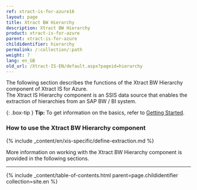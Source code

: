 ```yaml
---
ref: xtract-is-for-azure16
layout: page
title: Xtract BW Hierarchy
description: Xtract BW Hierarchy
product: xtract-is-for-azure
parent: xtract-is-for-azure
childidentifier: hierarchy
permalink: /:collection/:path
weight: 7
lang: en_GB
old_url: /Xtract-IS-EN/default.aspx?pageid=hierarchy
---
```

The following section describes the functions of the Xtract BW Hierarchy component of Xtract IS for Azure.<br>
The Xtract IS Hierarchy component is an SSIS data source that enables the extraction of hierarchies from an SAP BW / BI system.

{: .box-tip }
**Tip:** To get information on the basics, refer to [Getting Started](../getting-started). <br>

### How to use the Xtract BW Hierarchy component
{% include _content/en/xis-specific/define-extraction.md %}

More information on working with the Xtract BW Hierarchy component is provided in the following sections.

---

{% include _content/table-of-contents.html parent=page.childidentifier collection=site.en %}
